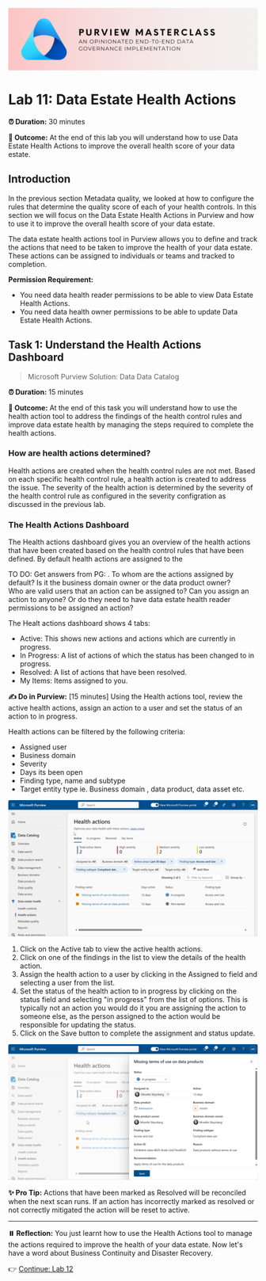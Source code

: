 ![Banner](./assets/banner.png)

# Lab 11: Data Estate Health Actions

**⏰ Duration:** 30 minutes

**🎯 Outcome:** At the end of this lab you will understand how to use Data Estate Health Actions to improve the overall health score of your data estate.

## Introduction

In the previous section Metadata quality, we looked at how to configure the rules that determine the quality score of each of your health controls. In this section we will focus on the Data Estate Health Actions in Purview and how to use it to improve the overall health score of your data estate.

The data estate health actions tool in Purview allows you to define and track the actions that need to be taken to improve the health of your data estate. These actions can be assigned to individuals or teams and tracked to completion.

**Permission Requirement:**

- You need data health reader permissions to be able to view Data Estate Health Actions.
- You need data health owner permissions to be able to update Data Estate Health Actions.

## Task 1: Understand the Health Actions Dashboard

> Microsoft Purview Solution: Data Data Catalog

**⏰ Duration:** 15 minutes

**🎯 Outcome:** At the end of this task you will understand how to use the health action tool to address the findings of the health control rules and improve data estate health by managing the steps required to complete the health actions.

### How are health actions determined?

Health actions are created when the health control rules are not met. Based on each specific health control rule, a health action is created to address the issue. The severity of the health action is determined by the severity of the health control rule as configured in the severity configration as discussed in the previous lab.

### The Health Actions Dashboard

The Health actions dashboard gives you an overview of the health actions that have been created based on the health control rules that have been defined. By default health actions are assigned to the

TO DO: Get answers from PG: . To whom are the actions assigned by default? Is it the business domain owner or the data product owner?  
Who are valid users that an action can be assigned to? Can you assign an action to anyone? Or do they need to have data estate health reader permissions to be assigned an action?

The Healt actions dashboard shows 4 tabs:

- Active: This shows new actions and actions which are currently in progress.
- In Progress: A list of actions of which the status has been changed to in progress.
- Resolved: A list of actions that have been resolved.
- My Items: Items assigned to you.

**✍️ Do in Purview:** [15 minutes] Using the Health actions tool, review the active health actions, assign an action to a user and set the status of an action to in progress.

Health actions can be filtered by the following criteria:

- Assigned user
- Business domain
- Severity
- Days its been open
- Finding type, name and subtype
- Target entity type ie. Business domain , data product, data asset etc.

![Health actions dashboard](./assets/health-actions-dashboard.png)

1. Click on the Active tab to view the active health actions.
2. Click on one of the findings in the list to view the details of the health action.
3. Assign the health action to a user by clicking in the Assigned to field and selecting a user from the list.
4. Set the status of the health action to in progress by clicking on the status field and selecting "in progress" from the list of options. This is typically not an action you would do it you are assigning the action to someone else, as the person assigned to the action would be responsible for updating the status.
5. Click on the Save button to complete the assignment and status update.

![Assign Health Action](./assets/assign-health-action.png)

**✨ Pro Tip:** Actions that have been marked as Resolved will be reconciled when the next scan runs. If an action has incorrectly marked as resolved or not correctly mitigated the action will be reset to active.

---

**⏸️ Reflection:** You just learnt how to use the Health Actions tool to manage the actions required to improve the health of your data estate. Now let's have a word about Business Continuity and Disaster Recovery.

👉 [Continue: Lab 12](./Lab-12%20-%20Business%20Continuity.md)
